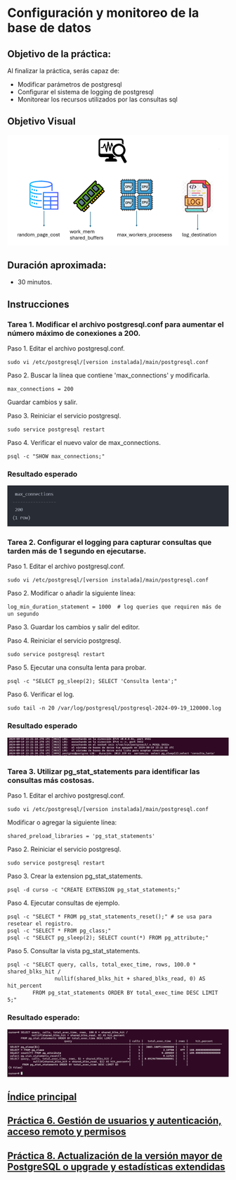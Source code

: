 # Configuración y monitoreo de la base de datos

## Objetivo de la práctica:

Al finalizar la práctica, serás capaz de:

- Modificar parámetros de postgresql
- Configurar el sistema de logging de postgresql
- Monitorear los recursos utilizados por las consultas sql

## Objetivo Visual 

![diagrama1](../images/lab7/img1.png)

## Duración aproximada:

- 30 minutos.


## Instrucciones 

### Tarea 1. Modificar el archivo postgresql.conf para aumentar el número máximo de conexiones a 200.

Paso 1. Editar el archivo postgresql.conf.

```shell
sudo vi /etc/postgresql/[version instalada]/main/postgresql.conf
```

Paso 2. Buscar la línea que contiene 'max_connections' y modificarla.

```shell
max_connections = 200
```

Guardar cambios y salir.

Paso 3. Reiniciar el servicio postgresql.

```shell
sudo service postgresql restart
```

Paso 4. Verificar el nuevo valor de max_connections.

```shell
psql -c "SHOW max_connections;"
```

### Resultado esperado

![imagen resultado](../images/lab7/img2.png)

### Tarea 2. Configurar el logging para capturar consultas que tarden más de 1 segundo en ejecutarse.

Paso 1. Editar el archivo postgresql.conf.

```shell
sudo vi /etc/postgresql/[version instalada]/main/postgresql.conf
```

Paso 2. Modificar o añadir la siguiente línea:

```shell
log_min_duration_statement = 1000  # log queries que requiren más de un segundo
```

Paso 3. Guardar los cambios y salir del editor.

Paso 4. Reiniciar el servicio postgresql.

```shell
sudo service postgresql restart
```

Paso 5. Ejecutar una consulta lenta para probar.

```shell
psql -c "SELECT pg_sleep(2); SELECT 'Consulta lenta';"
```

Paso 6. Verificar el log.

```shell
sudo tail -n 20 /var/log/postgresql/postgresql-2024-09-19_120000.log
```

### Resultado esperado

![imagen resultado](../images/lab7/img3.png)

### Tarea 3. Utilizar pg_stat_statements para identificar las consultas más costosas.

Paso 1. Editar el archivo postgresql.conf.

```shell
sudo vi /etc/postgresql/[version instalada]/main/postgresql.conf
```

Modificar o agregar la siguiente línea:

```shell
shared_preload_libraries = 'pg_stat_statements'
```

Paso 2. Reiniciar el servicio postgresql.

```shell
sudo service postgresql restart
```

Paso 3. Crear la extension pg_stat_statements.

```shell
psql -d curso -c "CREATE EXTENSION pg_stat_statements;"
```

Paso 4. Ejecutar consultas de ejemplo.

```shell
psql -c "SELECT * FROM pg_stat_statements_reset();" # se usa para resetear el registro.
psql -c "SELECT * FROM pg_class;"
psql -c "SELECT pg_sleep(2); SELECT count(*) FROM pg_attribute;"
```

Paso 5. Consultar la vista pg_stat_statements.

```shell
psql -c "SELECT query, calls, total_exec_time, rows, 100.0 * shared_blks_hit /
               nullif(shared_blks_hit + shared_blks_read, 0) AS hit_percent
        FROM pg_stat_statements ORDER BY total_exec_time DESC LIMIT 5;"
```

### Resultado esperado:

![imagen resultado](../images/lab7/img4.png)

## [Índice principal](../README.md)

## [Práctica 6. Gestión de usuarios y autenticación, acceso remoto y permisos](./Capítulo6/README.md)

## [Práctica 8. Actualización de la versión mayor de PostgreSQL o upgrade y estadísticas extendidas](./Capítulo8/README.md)
